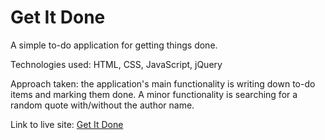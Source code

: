 # Get It Done 

A simple to-do application for getting things done.

Technologies used: HTML, CSS, JavaScript, jQuery

Approach taken: the application's main functionality is writing down to-do items and marking them done. A minor functionality is searching for a random quote with/without the author name.

Link to live site: [Get It Done](https://trungpham10.github.io/get-it-done-app/)
